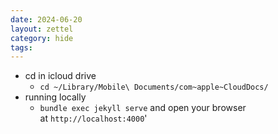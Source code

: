 ```yaml
---
date: 2024-06-20
layout: zettel
category: hide
tags:
---
```

- cd in icloud drive
	- `cd ~/Library/Mobile\ Documents/com~apple~CloudDocs/`
- running locally
	- `bundle exec jekyll serve` and open your browser at `http://localhost:4000`'